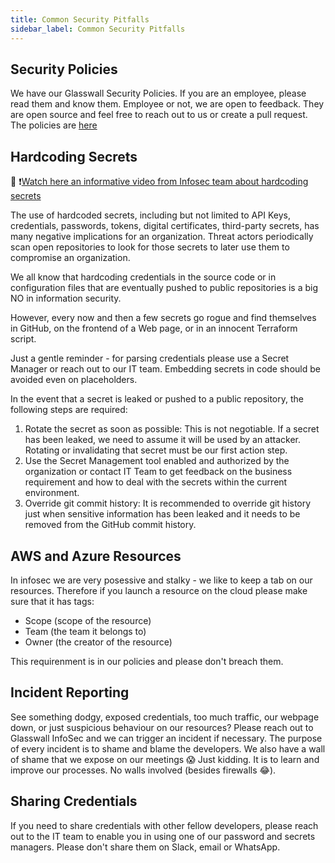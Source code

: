 ```yaml
---
title: Common Security Pitfalls
sidebar_label: Common Security Pitfalls
---
```


## Security Policies
We have our Glasswall Security Policies. If you are an employee, please read them and know them. Employee or not, we are open to feedback. They are open source and feel free to reach out to us or create a pull request. The policies are [here](https://github.com/filetrust/Glasswall-Security-Policies "Glasswall Security Policies") 

## Hardcoding Secrets
:dart: :heavy_exclamation_mark:[Watch here an informative video from Infosec team about hardcoding secrets](https://github.com/k8-proxy/Glasswall-InfoSec-Security-Training-and-Compliance)

The use of hardcoded secrets, including but not limited to API Keys, credentials, passwords, tokens, digital certificates, third-party secrets, has many negative implications for an organization. Threat actors periodically scan open repositories to look for those secrets to later use them to compromise an organization.

We all know that hardcoding credentials in the source code or in configuration files that are eventually pushed to public repositories is a big NO in information security.

However, every now and then a few secrets go rogue and find themselves in GitHub, on the frontend of a Web page, or in an innocent Terraform script. 

Just a gentle reminder - for parsing credentials please use a Secret Manager or reach out to our IT team. Embedding secrets in code should be avoided even on placeholders.

In the event that a secret is leaked or pushed to a public repository, the following steps are required:

1. Rotate the secret as soon as possible: This is not negotiable. If a secret has been leaked, we need to assume it will be used by an attacker. Rotating or invalidating that secret must be our first action step.
2. Use the Secret Management tool enabled and authorized by the organization or contact IT Team to get feedback on the business requirement and how to deal with the secrets within the current environment.
3. Override git commit history: It is recommended to override git history just when sensitive information has been leaked and it needs to be removed from the GitHub commit history.

## AWS and Azure Resources
In infosec we are very posessive and stalky - we like to keep a tab on our resources. Therefore if you launch a resource on the cloud please make sure that it has tags:
- Scope (scope of the resource)
- Team (the team it belongs to)
- Owner (the creator of the resource)

This requirenment is in our policies and please don't breach them.

## Incident Reporting
See something dodgy, exposed credentials, too much traffic, our webpage down, or just suspicious behaviour on our resources? Please reach out to Glasswall InfoSec and we can trigger an incident if necessary. The purpose of every incident is to shame and blame the developers. We also have a wall of shame that we expose on our meetings :scream: Just kidding. It is to learn and improve our processes. No walls involved (besides firewalls :joy:).

## Sharing Credentials
If you need to share credentials with other fellow developers, please reach out to the IT team to enable you in using one of our password and secrets managers. Please don't share them on Slack, email or WhatsApp. 